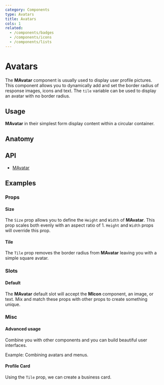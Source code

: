 ```yaml
---
category: Components
type: Avatars
title: Avatars
cols: 1
related:
  - /components/badges
  - /components/icons
  - /components/lists
---
```


# Avatars

The **MAvatar** component is usually used to display user profile pictures. This component allows you to dynamically add and set the border radius of response images, icons and text. The `tile` variable can be used to display an avatar with no border radius.

## Usage

**MAvatar** in their simplest form display content within a circular container.

<avatars-usage></avatars-usage>

## Anatomy

## API

- [MAvatar](/api/MAvatar)

## Examples

### Props

#### Size

The `Size` prop allows you to define the `Height` and `Width` of **MAvatar**. This prop scales both evenly with an aspect ratio of 1. `Height` and `Width` props will override this prop.

<example file="" />

#### Tile

The `Tile` prop removes the border radius from **MAvatar** leaving you with a simple square avatar.

<example file="" />

### Slots

#### Default

The **MAvatar** default slot will accept the **MIcon** component, an image, or text. Mix and match these props with other props to create something unique.

<example file="" />

### Misc

#### Advanced usage

Combine you with other components and you can build beautiful user interfaces.

<example file="" />

Example: Combining avatars and menus.

<example file="" />

#### Profile Card

Using the `Tile` prop, we can create a business card.

<example file="" />




